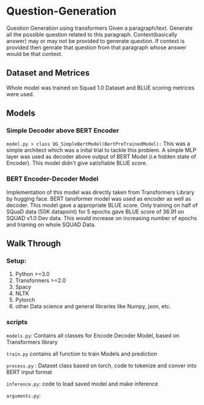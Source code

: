 # Question-Generation
Question Generation using transformers
Given a paragraph/text. Generate all the possible question related to this paragraph. Context(basically answer) may or may not be provided to generate question. If context is provided then genrate that question from that paragraph whose answer would be that context. 


## Dataset and Metrices
Whole model was trained on Squad 1.0 Dataset and BLUE scoring metrices were used.
## Models
### Simple Decoder above BERT Encoder
`model.py > class QG_SimpleBertModel(BertPreTrainedModel):` This was a simple architect which was a inital trial to tackle this problem. A simple MLP layer was used as decoder above output of BERT Model (i.e hidden state of Encoder). This model didn't give satisfiable BLUE score.


### BERT Encoder-Decoder Model
Implementation of this model was directly taken from Transformers Library by hugging face. BERT tansformer model was used as encoder as well as decoder. This model gave a appropriate BLUE score. Only training on half of SQuaD data (50K datapoint) for 5 epochs gave BLUE score of 36.91 on SQUAD v1.0 Dev data. This would increase on increasing number of epochs and trianing on whole SQUAD Data. 

## Walk Through
### Setup:
1. Python >=3.0
2. Transformers >=2.0
3. Spacy
4. NLTK
5. Pytorch
6. other Data science and general  libraries like Numpy, json, etc.

### scripts
`models.py`: Contains all classes for Encode Decoder Model, based on Transformers library

`train.py` contains all function to train Models and prediction

`process.py` : Dataset class based on torch, code to tokenize and conver into BERT input format

`inference.py`: code to load saved model and make inference

`arguments.py`: 

